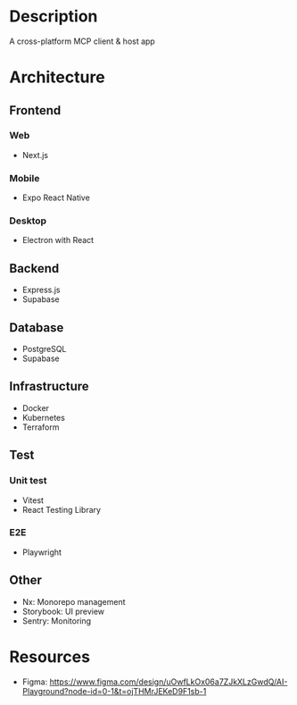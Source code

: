 # Description
A cross-platform MCP client & host app

# Architecture

## Frontend

### Web

- Next.js

### Mobile

- Expo React Native

### Desktop

- Electron with React

## Backend

- Express.js
- Supabase

## Database

- PostgreSQL
- Supabase

## Infrastructure

- Docker
- Kubernetes
- Terraform

## Test

### Unit test

- Vitest
- React Testing Library

### E2E

- Playwright

## Other

- Nx: Monorepo management
- Storybook: UI preview
- Sentry: Monitoring

# Resources

- Figma: https://www.figma.com/design/uOwfLkOx06a7ZJkXLzGwdQ/AI-Playground?node-id=0-1&t=ojTHMrJEKeD9F1sb-1
